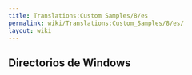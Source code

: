 ```yaml
---
title: Translations:Custom Samples/8/es
permalink: wiki/Translations:Custom_Samples/8/es/
layout: wiki
---
```


## Directorios de Windows
